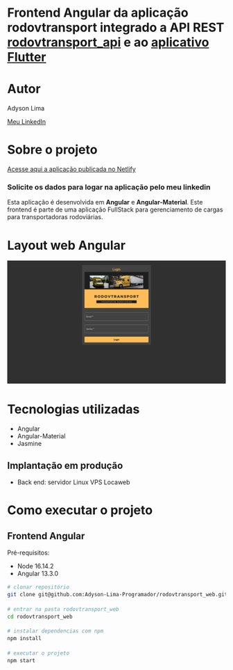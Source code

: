 # Frontend Angular da aplicação rodovtransport integrado a API REST <a href ="https://github.com/Adyson-Lima-Programador/rodovtransport_api">rodovtransport_api</a> e ao <a href ="https://github.com/Adyson-Lima-Programador/rodovtransport_app">aplicativo Flutter</a>

# Autor

Adyson Lima

<a href="https://www.linkedin.com/in/adyson-lima-programador/">Meu LinkedIn</a>

# Sobre o projeto
<a href="https://rodovtransportweb.netlify.app/">Acesse aqui a aplicação publicada no Netlify</a>
### Solicite os dados para logar na aplicação pelo meu linkedin



Esta aplicação é desenvolvida em **Angular** e **Angular-Material**. Este frontend é parte de uma aplicação FullStack para gerenciamento de cargas para transportadoras rodoviárias.

# Layout web Angular
![](https://github.com/Adyson-Lima-Programador/rodovtransport_web/blob/main/src/app/imagens/app_web.gif)

# Tecnologias utilizadas

- Angular
- Angular-Material
- Jasmine

## Implantação em produção
- Back end: servidor Linux VPS Locaweb

# Como executar o projeto

## Frontend Angular
Pré-requisitos: 
- Node 16.14.2
- Angular 13.3.0

```bash
# clonar repositório
git clone git@github.com:Adyson-Lima-Programador/rodovtransport_web.git

# entrar na pasta rodovtransport_web
cd rodovtransport_web

# instalar dependencias com npm
npm install

# executar o projeto
npm start
```

